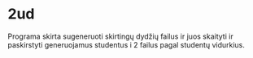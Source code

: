 # 2ud
Programa skirta sugeneruoti skirtingų dydžių failus ir juos skaityti ir paskirstyti generuojamus studentus i 2 failus pagal studentų vidurkius.
